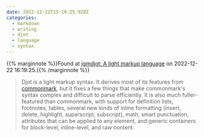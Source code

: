 ```yaml
---
date: 2022-12-22T15:19:25.920Z
categories:
  - markdown
  - writing
  - djot
  - language
  - syntax
---
```

{{% marginnote %}}Found at [jgmdjot: A light markup language](https://github.com/jgm/djot) on 2022-12-22 16:19:25.{{% /marginnote %}}

> Djot is a light markup syntax. It derives most of its features from [commonmark](https://spec.commonmark.org/), but it fixes a few things that make commonmark's syntax complex and difficult to parse efficiently. It is also much fuller-featured than commonmark, with support for definition lists, footnotes, tables, several new kinds of inline formatting (insert, delete, highlight, superscript, subscript), math, smart punctuation, attributes that can be applied to any element, and generic containers for block-level, inline-level, and raw content.

